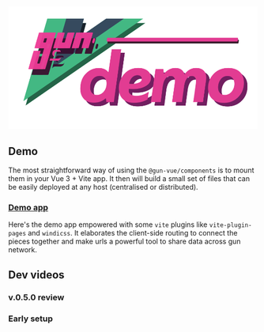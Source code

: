 ![](/media/svg/demo.svg)

## Demo

The most straightforward way of using the `@gun-vue/components` is to mount them in your Vue 3 + Vite app. It then will build a small set of files that can be easily deployed at any host (centralised or distributed).

### <a href="/demo/" target="_blank">Demo app</a>

Here's the demo app empowered with some `vite` plugins like `vite-plugin-pages` and `windicss`. It elaborates the client-side routing to connect the pieces together and make urls a powerful tool to share data across gun network.

## Dev videos

### v.0.5.0 review

<GunVue component="EmbedYoutube" :pr="{video:'ALKkBhj1IIE'}" />

### Early setup

<GunVue component="EmbedYoutube" :pr="{video:'4hpVRgVQvsY'}" />
